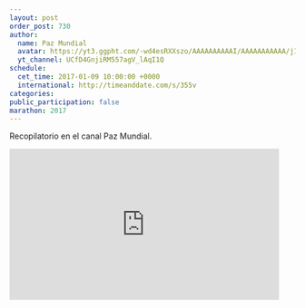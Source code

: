 ```yaml
---
layout: post
order_post: 730
author:
  name: Paz Mundial
  avatar: https://yt3.ggpht.com/-wd4esRXXszo/AAAAAAAAAAI/AAAAAAAAAAA/j1eRnRV536g/s100-c-k-no-mo-rj-c0xffffff/photo.jpg
  yt_channel: UCfD4GnjiRM557agV_lAqI1Q
schedule:
  cet_time: 2017-01-09 10:00:00 +0000
  international: http://timeanddate.com/s/355v
categories:
public_participation: false
marathon: 2017
---
```

Recopilatorio en el canal Paz Mundial.

<iframe width="475" height="267" src="https://www.youtube.com/embed/nGNS-B0YxRY" frameborder="0" allowfullscreen></iframe>
